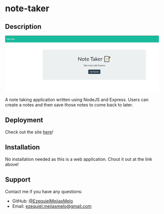 # note-taker

## Description

![The landing page for the note taking application containing a get started button.](./demo.jpg)

A note taking application written using NodeJS and Express. Users can create a notes and then save those notes to come back to later.

## Deployment

Check out the site [here](https://sheltered-cove-01777.herokuapp.com/)!

## Installation

No installation needed as this is a web application. Chout it out at the link above!

## Support

  Contact me if you have any questions:
  - GitHub: [@EzequielMejiasMelo](https://github.com/EzequielMejiasMelo)
  - Email: [ezequiel.mejiasmelo@gmail.com](ezequiel.mejiasmelo@gmail.com)